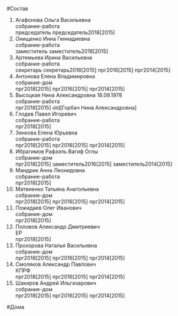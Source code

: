 #Состав  
1. Агафонова Ольга Васильевна  
    собрание-работа  
    председатель председатель2018[2015]  
2. Онищенко Инна Геннадиевна  
    собрание-работа  
    заместитель заместитель2018[2015]  
3. Артемьева Ирина Васильевна  
    собрание-работа  
    секретарь секретарь2018[2015] прг2016[2015] прг2014[2015]  
4. Антонова Елена Владимировна  
    собрание-дом  
    прг2018[2015] прг2016[2015] прг2014[2015]  
5. Высоцкая Нина Александровна 18.09.1978  
    собрание-работа  
    прг2018[2015] old[Горбач Нина Александровна]  
6. Глодев Павел Игоревич  
    собрание-работа  
    прг2018[2015]  
7. Зенкова Елена Юрьевна  
    собрание-работа  
    прг2018[2015] прг2016[2015] прг2014[2015]  
8. Ибрагимов Рафаэль Вагиф Оглы  
    собрание-дом  
    прг2018[2015] заместитель2016[2015] заместитель2014[2015]  
9. Мандрик Анна Леонидовна  
    собрание-работа  
    прг2018[2015]  
10. Матвиенко Татьяна Анатольевна  
    собрание-дом  
    прг2018[2015] прг2016[2015] прг2014[2015]  
11. Пожидаев Олег Иванович  
    собрание-дом  
    прг2018[2015]  
12. Половов Александр Дмитриевич  
    ЕР  
    прг2018[2015]  
13. Прохорова Наталья Васильевна  
    собрание-дом  
    прг2018[2015] прг2016[2015] прг2014[2015]  
14. Смоляков Александр Павлович  
    КПРФ  
    прг2018[2015] прг2016[2015] прг2014[2015]  
15. Шакиров Андрей Ильгизарович  
    собрание-дом  
    прг2018[2015] прг2016[2015] прг2014[2015]  
  
#Дома  

